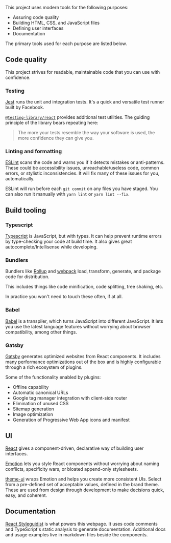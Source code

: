 This project uses modern tools for the following purposes:

- Assuring code quality
- Building HTML, CSS, and JavaScript files
- Defining user interfaces
- Documentation

The primary tools used for each purpose are listed below.

## Code quality

This project strives for readable, maintainable code that you can use with confidence.

### Testing

[Jest](https://jestjs.io) runs the unit and integration tests. It's a
quick and versatile test runner built by Facebook.

[`@testing-library/react`](https://testing-library.com/docs/react-testing-library/intro) provides additional test utilities. The guiding principle of the library
bears repeating here:

> The more your tests resemble the way your software is used, the more confidence they can give you.

### Linting and formatting

[ESLint](https://eslint.org) scans the code and warns you if it detects mistakes or anti-patterns.
These could be accessibility issues, unreachable/useless code, common errors, or stylistic inconsistencies.
It will fix many of these issues for you, automatically.

ESLint will run before each `git commit` on any files you have staged. You can also run it manually with `yarn lint` or `yarn lint --fix`.

## Build tooling

### Typescript

[Typescript](https://www.typescriptlang.org/) is JavaScript, but with types. It can help prevent runtime errors
by type-checking your code at build time. It also gives great autocomplete/Intellisense while developing.

### Bundlers

Bundlers like [Rollup](https://rollupjs.org) and [webpack](https://webpack.js.org/) load, transform, generate, and package code for distribution.

This includes things like code minification, code splitting, tree shaking, etc.

In practice you won't need to touch these often, if at all.

### Babel

[Babel](https://babeljs.io) is a transpiler, which turns JavaScript into different JavaScript. It lets you use the latest language features without worrying about browser compatibility, among other things.

### Gatsby

[Gatsby](https://gatsbyjs.org) generates optimized websites from React components. It includes many performance optimizations
out of the box and is highly configurable through a rich ecosystem of plugins.

Some of the functionality enabled by plugins:

- Offline capability
- Automatic canonical URLs
- Google tag manager integration with client-side router
- Elimination of unused CSS
- Sitemap generation
- Image optimization
- Generation of Progressive Web App icons and manifest

## UI

[React](https://reactjs.org) gives a component-driven, declarative way of building user interfaces.

[Emotion](https://emotion.sh/docs/introduction) lets you style React components without
worrying about naming conflicts, specificity wars, or bloated append-only stylesheets.

[theme-ui](https://theme-ui.com) wraps Emotion and helps you create more consistent UIs. Select from a pre-defined set of acceptable values, defined in the brand theme. These are used from design through development to make decisions quick, easy, and coherent.

## Documentation

[React Styleguidist](https://react-styleguidist.js.org) is what powers this webpage.
It uses code comments and TypeScript's static analysis to generate documentation. Additional docs and usage examples live in markdown files beside the components.
